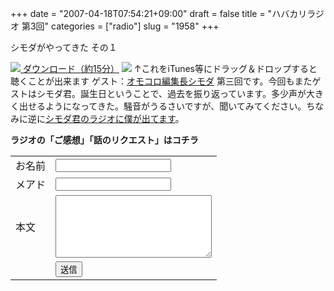 +++
date = "2007-04-18T07:54:21+09:00"
draft = false
title = "ハバカリラジオ 第3回"
categories = ["radio"]
slug = "1958"
+++

シモダがやってきた その１
<script type="text/javascript" src="http://hbkr.jp/omocoro/omopla/userlib/swfTagWriter/swfTagWriter.js"></script><script type="text/javascript">var swf = new jp.catalase.SwfTagWriter('http://hbkr.jp/omocoro/omopla/omopla2.swf', 'omopla', 305, 115);swf.addFlashVars('fname', 'http://hbkr.jp/radio/hbkr003.mp3');swf.addFlashVars('user', 'hbkr');swf.writeHTML();</script>
<a href="http://hbkr.jp/radio/hbkr003.mp3"><img src="http://hbkr.jp/img/page_save.gif"> ダウンロード（約15分）</a>
<a href="http://podfeed.podcastjuice.jp/app/rss_convert.cgi?url=http%3A%2F%2Fieiriblog%2Ejugem%2Ejp%2F"><img src="http://podfeed.podcastjuice.jp/app/counter.cgi?id=17591&type=count&pattern=1"/></a>
↑これをiTunes等にドラッグ＆ドロップすると聴くことが出来ます
ゲスト：<a href="http://blog.melpo.jp/" target="_blank">オモコロ編集長シモダ</a>
第三回です。今回もまたゲストはシモダ君。誕生日ということで、過去を振り返っています。多少声が大きく出せるようになってきた。騒音がうるさいですが、聞いてみてください。ちなみに逆に<a href="http://blog.melpo.jp/?eid=539616" target="_blank">シモダ君のラジオに僕が出てます</a>。
<div style="font-weight:bold; ">ラジオの「ご感想」「話のリクエスト」はコチラ</div>
<form method="post" action="http://hbkr.jp/radio/radio.php"><table><tr><td>お名前</td><td><input type="text" name="name"></td></tr><tr><td>メアド</td><td><input type="text" name="mail"></td></tr><tr><td>本文</td><td><textarea style="width: 250px; height:100px;" name="text"></textarea></td></tr><tr><td>&nbsp;</td><td><input type="submit" value="送信"></td></tr></table></form>
